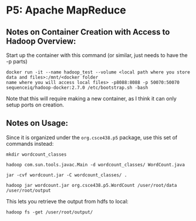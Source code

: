 # P5: Apache MapReduce

## Notes on Container Creation with Access to Hadoop Overview:
Start up the container with this command (or similar, just needs to have the -p parts)
```
docker run -it --name hadoop_test --volume <local path where you store data and files>:/mnt/<docker folder
name where you will access local files> -p8088:8088 -p 50070:50070 sequenceiq/hadoop-docker:2.7.0 /etc/bootstrap.sh -bash
```
Note that this will require making a new container, as I think it can only setup ports on creation.

## Notes on Usage:
Since it is organized under the `org.csce438.p5` package, use this set of commands instead:
```
mkdir wordcount_classes

hadoop com.sun.tools.javac.Main -d wordcount_classes/ WordCount.java

jar -cvf wordcount.jar -C wordcount_classes/ .

hadoop jar wordcount.jar org.csce438.p5.WordCount /user/root/data /user/root/output
```

This lets you retrieve the output from hdfs to local:
```
hadoop fs -get /user/root/output/
```